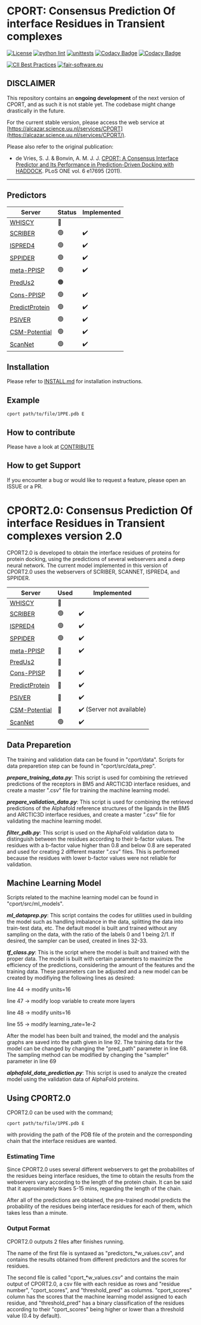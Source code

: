 # CPORT: Consensus Prediction Of interface Residues in Transient complexes

[![License](https://img.shields.io/badge/License-Apache_2.0-blue.svg)](https://opensource.org/licenses/Apache-2.0)
[![python lint](https://github.com/haddocking/cport/actions/workflows/lint.yml/badge.svg)](https://github.com/haddocking/cport/actions/workflows/lint.yml)
[![unittests](https://github.com/haddocking/cport/actions/workflows/unittests.yml/badge.svg)](https://github.com/haddocking/cport/actions/workflows/unittests.yml)
[![Codacy Badge](https://app.codacy.com/project/badge/Grade/c4dd6c7da85847e1832b9668beb6de31)](https://www.codacy.com/gh/haddocking/cport/dashboard?utm_source=github.com&utm_medium=referral&utm_content=haddocking/cport&utm_campaign=Badge_Grade)
[![Codacy Badge](https://app.codacy.com/project/badge/Coverage/c4dd6c7da85847e1832b9668beb6de31)](https://www.codacy.com/gh/haddocking/cport/dashboard?utm_source=github.com&utm_medium=referral&utm_content=haddocking/cport&utm_campaign=Badge_Coverage)

[![CII Best Practices](https://bestpractices.coreinfrastructure.org/projects/6074/badge)](https://bestpractices.coreinfrastructure.org/projects/6074)
[![fair-software.eu](https://img.shields.io/badge/fair--software.eu-%E2%97%8F%20%20%E2%97%8F%20%20%E2%97%8B%20%20%E2%97%8B%20%20%E2%97%8F-orange)](https://fair-software.eu)

## DISCLAIMER

This repository contains an **ongoing development** of the next version of CPORT, and as such it is not stable yet. The codebase might change drastically in the future.

For the current stable version, please access the web service at [https://alcazar.science.uu.nl/services/CPORT](https://alcazar.science.uu.nl/services/CPORT/).

Please also refer to the original publication:

- de Vries, S. J. & Bonvin, A. M. J. J. [CPORT: A Consensus Interface Predictor and Its Performance in Prediction-Driven Docking with HADDOCK](https://doi.org/10.1371/journal.pone.0017695). PLoS ONE vol. 6 e17695 (2011).

---

## Predictors

| Server                                                           | Status | Implemented |
| ---------------------------------------------------------------- | ------ | ----------- |
| [WHISCY](https://wenmr.science.uu.nl/whiscy/)                    | 🔴     |             |
| [SCRIBER](http://biomine.cs.vcu.edu/servers/SCRIBER/)            | 🟢     | ✔️          |
| [ISPRED4](https://ispred4.biocomp.unibo.it/ispred/default/index) | 🟢     | ✔️          |
| [SPPIDER](https://sppider.cchmc.org)                             | 🟢     | ✔️          |
| [meta-PPISP](https://pipe.rcc.fsu.edu/meta-ppisp.html)           | 🟢     | ✔️          |
| [PredUs2](http://honig.c2b2.columbia.edu/predus)                 | 🟠     |             |
| [Cons-PPISP](https://pipe.rcc.fsu.edu/ppisp.html)                | 🟢     | ✔️          |
| [PredictProtein](https://predictprotein.org)                     | 🟢     | ✔️          |
| [PSIVER](https://mizuguchilab.org/PSIVER/)                       | 🟢     | ✔️          |
| [CSM-Potential](http://biosig.unimelb.edu.au/csm_potential/)     | 🟢     | ✔️          |
| [ScanNet](http://bioinfo3d.cs.tau.ac.il/ScanNet/index_real.html) | 🟢     | ✔️          |

## Installation

Please refer to [INSTALL.md](INSTALL.md) for installation instructions.

## Example

```text
cport path/to/file/1PPE.pdb E
```

## How to contribute

Please have a look at [CONTRIBUTE](CONTRIBUTING.md)

## How to get Support

If you encounter a bug or would like to request a feature, please open an ISSUE or a PR.

# CPORT2.0: Consensus Prediction Of interface Residues in Transient complexes version 2.0

CPORT2.0 is developed to obtain the interface residues of proteins for protein docking, using the predictions of several webservers and a deep neural network. The current model implemented in this version of CPORT2.0 uses the webservers of SCRIBER, SCANNET, ISPRED4, and SPPIDER.

| Server                                                           | Used | Implemented               |
| ---------------------------------------------------------------- | ---- | ------------------------- |
| [WHISCY](https://wenmr.science.uu.nl/whiscy/)                    | 🔴   |                           |
| [SCRIBER](http://biomine.cs.vcu.edu/servers/SCRIBER/)            | 🟢   | ✔️                        |
| [ISPRED4](https://ispred4.biocomp.unibo.it/ispred/default/index) | 🟢   | ✔️                        |
| [SPPIDER](https://sppider.cchmc.org)                             | 🟢   | ✔️                        |
| [meta-PPISP](https://pipe.rcc.fsu.edu/meta-ppisp.html)           | 🔴   | ✔️                        |
| [PredUs2](http://honig.c2b2.columbia.edu/predus)                 | 🔴   |                           |
| [Cons-PPISP](https://pipe.rcc.fsu.edu/ppisp.html)                | 🔴   | ✔️                        |
| [PredictProtein](https://predictprotein.org)                     | 🔴   | ✔️                        |
| [PSIVER](https://mizuguchilab.org/PSIVER/)                       | 🔴   | ✔️                        |
| [CSM-Potential](http://biosig.unimelb.edu.au/csm_potential/)     | 🔴   | ✔️ (Server not available) |
| [ScanNet](http://bioinfo3d.cs.tau.ac.il/ScanNet/index_real.html) | 🟢   | ✔️                        |

## Data Preparetion

The training and validation data can be found in "cport/data".
Scripts for data preparetion step can be found in "cport/src/data_prep".

**_prepare_training_data.py_**: This script is used for combining the retrieved predictions of the receptors in BM5 and ARCTIC3D interface residues, and create a master ".csv" file for training the machine learning model.

**_prepare_validation_data.py_**: This script is used for combining the retrieved predictions of the Alphafold reference structures of the ligands in the BM5 and ARCTIC3D interface residues, and create a master ".csv" file for validating the machine learning model.

**_filter_pdb.py_**: This script is used on the AlphaFold validation data to distinguish between the residues according to their b-factor values. The residues with a b-factor value higher than 0.8 and below 0.8 are seperated and used for creating 2 different master ".csv" files. This is performed because the residues with lower b-factor values were not reliable for validation.

## Machine Learning Model

Scripts related to the machine learning model can be found in "cport/src/ml_models".

**_ml_dataprep.py_**: This script contains the codes for utilities used in building the model such as handling imbalance in the data, splitting the data into train-test data, etc. The default model is built and trained without any sampling on the data, with the ratio of the labels 0 and 1 being 2/1. If desired, the sampler can be used, created in lines 32-33.

**_tf_class.py_**: This is the script where the model is built and trained with the proper data.
The model is built with certain parameters to maximize the efficiency of the predictions, considering the amount of the features and the training data. These parameters can be adjusted and a new model can be created by modifiying the following lines as desired:

line 44 -> modify units=16

line 47 -> modify loop variable to create more layers

line 48 -> modify units=16

line 55 -> modify learning_rate=1e-2

After the model has been built and trained, the model and the analysis graphs are saved into the path given in line 92.
The training data for the model can be changed by changing the "pred_path" parameter in line 68.
The sampling method can be modified by changing the "sampler" parameter in line 69

**_alphafold_data_prediction.py_**: This script is used to analyze the created model using the validation data of AlphaFold proteins.

## Using CPORT2.0

CPORT2.0 can be used with the command;

```text
cport path/to/file/1PPE.pdb E
```

with providing the path of the PDB file of the protein and the corresponding chain that the interface residues are wanted.

### Estimating Time

Since CPORT2.0 uses several different webservers to get the probabilites of the residues being interface residues, the time to obtain the results from the webservers vary according to the length of the protein chain. It can be said that it approximately tkaes 5-15 mins, regarding the length of the chain.

After all of the predictions are obtained, the pre-trained model predicts the probability of the residues being interface residues for each of them, which takes less than a minute.

### Output Format

CPORT2.0 outputs 2 files after finishes running.

The name of the first file is syntaxed as "predictors\_\*w_values.csv", and contains the results obtained from different predictors and the scores for residues.

The second file is called "cport\_\*w_values.csv" and contains the main output of CPORT2.0, a csv file with each residue as rows and "residue number", "cport_scores", and "threshold_pred" as columns. "cport_scores" column has the scores that the machine learning model assigned to each residue, and "threshold_pred" has a binary classification of the residues according to their "cport_scores" being higher or lower than a threshold value (0.4 by default).
